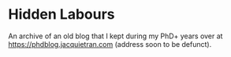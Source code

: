 # Hidden Labours

An archive of an old blog that I kept during my PhD+ years over at https://phdblog.jacquietran.com (address soon to be defunct).